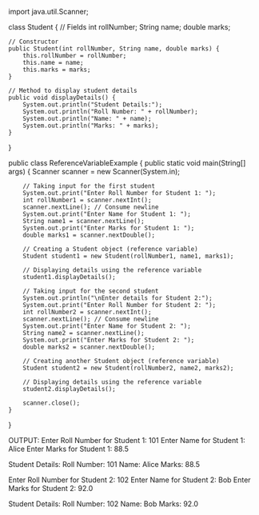 import java.util.Scanner;

class Student {
    // Fields
    int rollNumber;
    String name;
    double marks;

    // Constructor
    public Student(int rollNumber, String name, double marks) {
        this.rollNumber = rollNumber;
        this.name = name;
        this.marks = marks;
    }

    // Method to display student details
    public void displayDetails() {
        System.out.println("Student Details:");
        System.out.println("Roll Number: " + rollNumber);
        System.out.println("Name: " + name);
        System.out.println("Marks: " + marks);
    }
}

public class ReferenceVariableExample {
    public static void main(String[] args) {
        Scanner scanner = new Scanner(System.in);

        // Taking input for the first student
        System.out.print("Enter Roll Number for Student 1: ");
        int rollNumber1 = scanner.nextInt();
        scanner.nextLine(); // Consume newline
        System.out.print("Enter Name for Student 1: ");
        String name1 = scanner.nextLine();
        System.out.print("Enter Marks for Student 1: ");
        double marks1 = scanner.nextDouble();

        // Creating a Student object (reference variable)
        Student student1 = new Student(rollNumber1, name1, marks1);

        // Displaying details using the reference variable
        student1.displayDetails();

        // Taking input for the second student
        System.out.println("\nEnter details for Student 2:");
        System.out.print("Enter Roll Number for Student 2: ");
        int rollNumber2 = scanner.nextInt();
        scanner.nextLine(); // Consume newline
        System.out.print("Enter Name for Student 2: ");
        String name2 = scanner.nextLine();
        System.out.print("Enter Marks for Student 2: ");
        double marks2 = scanner.nextDouble();

        // Creating another Student object (reference variable)
        Student student2 = new Student(rollNumber2, name2, marks2);

        // Displaying details using the reference variable
        student2.displayDetails();

        scanner.close();
    }
}


OUTPUT:
Enter Roll Number for Student 1: 101
Enter Name for Student 1: Alice
Enter Marks for Student 1: 88.5

Student Details:
Roll Number: 101
Name: Alice
Marks: 88.5

Enter Roll Number for Student 2: 102
Enter Name for Student 2: Bob
Enter Marks for Student 2: 92.0

Student Details:
Roll Number: 102
Name: Bob
Marks: 92.0

